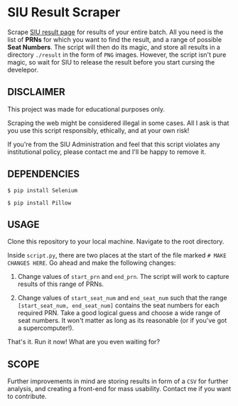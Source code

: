 # SIU Result Scraper
Scrape [SIU result page](https://www.examination.siu.edu.in/examination/result.html) for results of your entire batch. All you need is the list of **PRNs** for which you want to find the result, and a range of possible **Seat Numbers**. The script will then do its magic, and store all results in a directory `./result` in the form of `PNG` images. However, the script isn't pure magic, so wait for SIU to release the result before you start cursing the develepor.


## DISCLAIMER
This project was made for educational purposes only.

Scraping the web might be considered illegal in some cases. All I ask is that you use this script responsibly, ethically, and at your own risk!

If you're from the SIU Administration and feel that this script violates any institutional policy, please contact me and I'll be happy to remove it.


## DEPENDENCIES

```
$ pip install Selenium
```

```
$ pip install Pillow
```


## USAGE

Clone this repository to your local machine. Navigate to the root directory.

Inside `script.py`, there are two places at the start of the file marked `# MAKE CHANGES HERE`. Go ahead and make the following changes:
    
1. Change values of `start_prn` and `end_prn`. The script will work to capture results of this range of PRNs.
    
2. Change values of `start_seat_num` and `end_seat_num` such that the range `[start_seat_num, end_seat_num]` contains the seat numbers for each required PRN. Take a good logical guess and choose a wide range of seat numbers. It won't matter as long as its reasonable (or if you've got a supercomputer!).

That's it. Run it now! What are you even waiting for?



## SCOPE

Further improvements in mind are storing results in form of a `CSV` for further analysis, and creating a front-end for mass usability. Contact me if you want to contribute.
